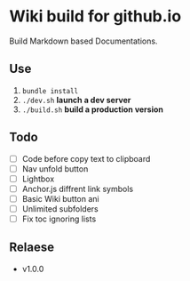 # Wiki build for github.io

Build Markdown based Documentations.

## Use

1. `bundle install`
2. `./dev.sh` **launch a dev server**
3. `./build.sh` **build a production version**

## Todo

- [ ] Code before copy text to clipboard
- [ ] Nav unfold button
- [ ] Lightbox
- [ ] Anchor.js diffrent link symbols
- [ ] Basic Wiki button ani
- [ ] Unlimited subfolders
- [ ] Fix toc ignoring lists

## Relaese

- v1.0.0

